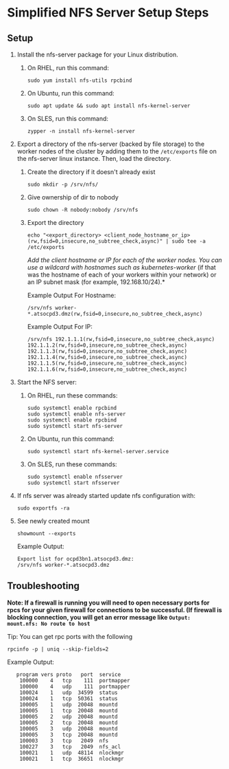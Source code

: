 # Simplified NFS Server Setup Steps

## Setup

1. Install the nfs-server package for your Linux distribution.

	1. On RHEL, run this command:
		```
		sudo yum install nfs-utils rpcbind
		```

	2. On Ubuntu, run this command:
		```
		sudo apt update && sudo apt install nfs-kernel-server
		```

	3. On SLES, run this command:
		```
		zypper -n install nfs-kernel-server
		```

2. Export a directory of the nfs-server (backed by file storage) to the worker nodes of the cluster by adding them to the `/etc/exports` file on the nfs-server linux instance. Then, load the directory.

	1. Create the directory if it doesn't already exist

		```
		sudo mkdir -p /srv/nfs/
		```

	2. Give ownership of dir to nobody

		```
		sudo chown -R nobody:nobody /srv/nfs
		```


	3. Export the directory


		```
		echo "<export_directory> <client_node_hostname_or_ip>(rw,fsid=0,insecure,no_subtree_check,async)" | sudo tee -a /etc/exports
		```

		*Add the client hostname or IP for each of the worker nodes. You can use a wildcard with hostnames such as kubernetes-worker* (if that was the hostname of each of your workers within your network) or an IP subnet mask (for example, 192.168.10/24).*

		Example Output For Hostname:

		```
		/srv/nfs worker-*.atsocpd3.dmz(rw,fsid=0,insecure,no_subtree_check,async)
		```

		Example Output For IP:

		```
		/srv/nfs 192.1.1.1(rw,fsid=0,insecure,no_subtree_check,async) 192.1.1.2(rw,fsid=0,insecure,no_subtree_check,async) 192.1.1.3(rw,fsid=0,insecure,no_subtree_check,async) 192.1.1.4(rw,fsid=0,insecure,no_subtree_check,async) 192.1.1.5(rw,fsid=0,insecure,no_subtree_check,async) 192.1.1.6(rw,fsid=0,insecure,no_subtree_check,async)
		```

3. Start the NFS server:

	1. On RHEL, run these commands:
		```
		sudo systemctl enable rpcbind
		sudo systemctl enable nfs-server
		sudo systemctl enable rpcbind
		sudo systemctl start nfs-server
		```
	
	2. On Ubuntu, run this command:
		```
		sudo systemctl start nfs-kernel-server.service
		```

	3. On SLES, run these commands:
		```
		sudo systemctl enable nfsserver
		sudo systemctl start nfsserver
		```

4. If nfs server was already started update nfs configuration with:

	```
	sudo exportfs -ra
	```

5. See newly created mount

	```
	showmount --exports
	```

	Example Output:

	```
	Export list for ocpd3bn1.atsocpd3.dmz:
	/srv/nfs worker-*.atsocpd3.dmz
	```

## Troubleshooting

**Note: If a firewall is running you will need to open necessary ports for rpcs for your given firewall for connections to be successful. (If firewall is blocking connection, you will get an error message like `Output: mount.nfs: No route to host`**

Tip: You can get rpc ports with the following

```
rpcinfo -p | uniq --skip-fields=2
```

Example Output:

```
   program vers proto   port  service
    100000    4   tcp    111  portmapper
    100000    4   udp    111  portmapper
    100024    1   udp  34599  status
    100024    1   tcp  50361  status
    100005    1   udp  20048  mountd
    100005    1   tcp  20048  mountd
    100005    2   udp  20048  mountd
    100005    2   tcp  20048  mountd
    100005    3   udp  20048  mountd
    100005    3   tcp  20048  mountd
    100003    3   tcp   2049  nfs
    100227    3   tcp   2049  nfs_acl
    100021    1   udp  48114  nlockmgr
    100021    1   tcp  36651  nlockmgr
```